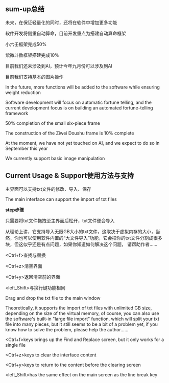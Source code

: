 ## sum-up总结

未来，在保证轻量化的同时，还将在软件中增加更多功能

软件开发将侧重自动算命，目前开发重点为搭建自动算命框架

小六壬框架完成50%

紫微斗数框架搭建完成10%

目前我们还未涉及到AI，预计今年九月份可以涉及到AI

目前我们支持基本的图片操作

In the future, more functions will be added to the software while ensuring weight reduction

Software development will focus on automatic fortune telling, and the current development focus is on building an automated fortune-telling framework

50% completion of the small six-piece frame

The construction of the Ziwei Doushu frame is 10% complete

At the moment, we have not yet touched on AI, and we expect to do so in September this year

We currently support basic image manipulation

## Current Usage & Support使用方法与支持

主界面可以支持txt文件的修改、导入、保存

The main interface can support the import of txt files

**step步骤**

只需要将txt文件拖拽至主界面后松开，txt文件便会导入

从理论上讲，它支持导入无限GB大小的txt文件，这取决于虚拟内存的大小，当然，你也可以使用软件内置的“大文件导入”功能，它会把你的txt文件分割成很多块，但这似乎还是有点问题，如果你知道如何解决这个问题， 请帮助作者......

<Ctrl+f>查找与替换

<Ctrl+z>清空界面

<Ctrl+y>返回清空前的界面

<left_Shift>与换行键功能相同

Drag and drop the txt file to the main window

Theoretically, it supports the import of txt files with unlimited GB size, depending on the size of the virtual memory, of course, you can also use the software's built-in "large file import" function, which will split your txt file into many pieces, but it still seems to be a bit of a problem yet, if you know how to solve the problem, please help the author......

<Ctrl+f>keys brings up the Find and Replace screen, but it only works for a single file

<Ctrl+z>keys to clear the interface content

<Ctrl+y>keys to return to the content before the clearing screen

<left_Shift>has the same effect on the main screen as the line break key
